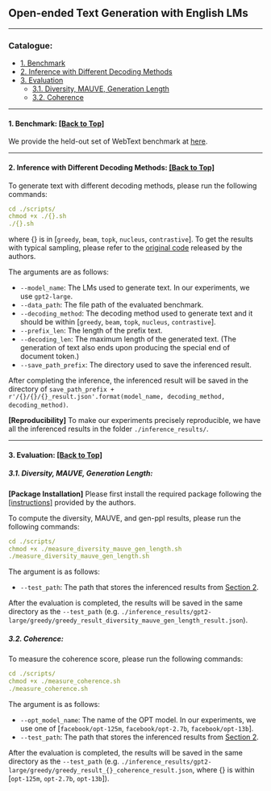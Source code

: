 ## Open-ended Text Generation with English LMs

****

<span id='all_catelogue'/>

### Catalogue:
* <a href='#benchmark'>1. Benchmark</a>
* <a href='#inference'>2. Inference with Different Decoding Methods</a>
* <a href='#evaluation'>3. Evaluation</a>
  * <a href='#diversity_mauve_gen_length'>3.1. Diversity, MAUVE, Generation Length</a>
  * <a href='#coherence'>3.2. Coherence</a>


****
<span id='benchmark'/>

#### 1. Benchmark: <a href='#all_catelogue'>[Back to Top]</a>
We provide the held-out set of WebText benchmark at [here](../../data/webtext/).


****
<span id='inference'/>

#### 2. Inference with Different Decoding Methods: <a href='#all_catelogue'>[Back to Top]</a>

To generate text with different decoding methods, please run the following commands:
```yaml
cd ./scripts/
chmod +x ./{}.sh
./{}.sh
```
where {} is in [`greedy`, `beam`, `topk`, `nucleus`, `contrastive`]. To get the results with typical sampling, please refer to the [original code](https://github.com/cimeister/typical-sampling) released by the authors.

The arguments are as follows:
* `--model_name`: The LMs used to generate text. In our experiments, we use `gpt2-large`.
* `--data_path`: The file path of the evaluated benchmark.
* `--decoding_method`: The decoding method used to generate text and it should be within [`greedy`, `beam`, `topk`, `nucleus`, `contrastive`].
* `--prefix_len`: The length of the prefix text.
* `--decoding_len`: The maximum length of the generated text. (The generation of text also ends upon producing the special end of document token.)
* `--save_path_prefix`: The directory used to save the inferenced result.


After completing the inference, the inferenced result will be saved in the directory of `save_path_prefix + r'/{}/{}/{}_result.json'.format(model_name, decoding_method, decoding_method)`.

**[Reproducibility]** To make our experiments precisely reproducible, we have all the inferenced results in the folder `./inference_results/`.

****
<span id='evaluation'/>

#### 3. Evaluation: <a href='#all_catelogue'>[Back to Top]</a>

<span id='diversity_mauve_gen_length'/>

##### 3.1. Diversity, MAUVE, Generation Length: 

**[Package Installation]** Please first install the required package following the [[instructions]](https://github.com/krishnap25/mauve#installation) provided by the authors.

To compute the diversity, MAUVE, and gen-ppl results, please run the following commands:
```yaml
cd ./scripts/
chmod +x ./measure_diversity_mauve_gen_length.sh
./measure_diversity_mauve_gen_length.sh
```

The argument is as follows:
* `--test_path`: The path that stores the inferenced results from <a href='#inference'>Section 2</a>.

After the evaluation is completed, the results will be saved in the same directory as the `--test_path` (e.g. `./inference_results/gpt2-large/greedy/greedy_result_diversity_mauve_gen_length_result.json`).


<span id='coherence'/>

##### 3.2. Coherence: 

To measure the coherence score, please run the following commands:
```yaml
cd ./scripts/
chmod +x ./measure_coherence.sh
./measure_coherence.sh
```

The argument is as follows:
* `--opt_model_name`: The name of the OPT model. In our experiments, we use one of [`facebook/opt-125m`, `facebook/opt-2.7b`, `facebook/opt-13b`].
* `--test_path`: The path that stores the inferenced results from <a href='#inference'>Section 2</a>.

After the evaluation is completed, the results will be saved in the same directory as the `--test_path` (e.g. `./inference_results/gpt2-large/greedy/greedy_result_{}_coherence_result.json`, where {} is within [`opt-125m`, `opt-2.7b`, `opt-13b`]).







